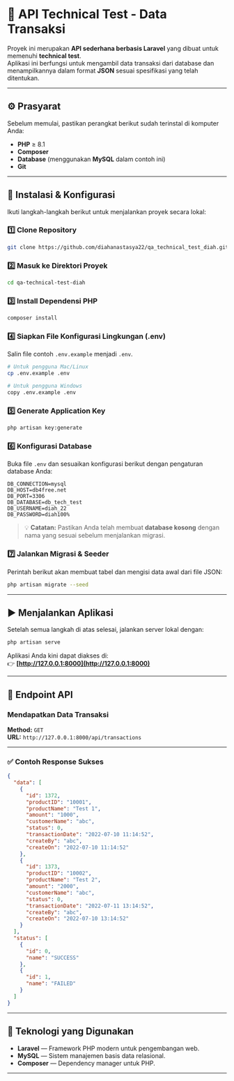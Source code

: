 # 🧾 API Technical Test - Data Transaksi

Proyek ini merupakan **API sederhana berbasis Laravel** yang dibuat untuk memenuhi **technical test**.  
Aplikasi ini berfungsi untuk mengambil data transaksi dari database dan menampilkannya dalam format **JSON** sesuai spesifikasi yang telah ditentukan.

---

## ⚙️ Prasyarat

Sebelum memulai, pastikan perangkat berikut sudah terinstal di komputer Anda:

- **PHP** ≥ 8.1  
- **Composer**  
- **Database** (menggunakan **MySQL** dalam contoh ini)  
- **Git**

---

## 🚀 Instalasi & Konfigurasi

Ikuti langkah-langkah berikut untuk menjalankan proyek secara lokal:

### 1️⃣ Clone Repository

```bash
git clone https://github.com/diahanastasya22/qa_technical_test_diah.git
```

### 2️⃣ Masuk ke Direktori Proyek

```bash
cd qa-technical-test-diah
```

### 3️⃣ Install Dependensi PHP

```bash
composer install
```

### 4️⃣ Siapkan File Konfigurasi Lingkungan (.env)

Salin file contoh `.env.example` menjadi `.env`.

```bash
# Untuk pengguna Mac/Linux
cp .env.example .env

# Untuk pengguna Windows
copy .env.example .env
```

### 5️⃣ Generate Application Key

```bash
php artisan key:generate
```

### 6️⃣ Konfigurasi Database

Buka file `.env` dan sesuaikan konfigurasi berikut dengan pengaturan database Anda:

```env
DB_CONNECTION=mysql
DB_HOST=db4free.net
DB_PORT=3306
DB_DATABASE=db_tech_test
DB_USERNAME=diah_22
DB_PASSWORD=diah100%
```

> 💡 **Catatan:** Pastikan Anda telah membuat **database kosong** dengan nama yang sesuai sebelum menjalankan migrasi.

### 7️⃣ Jalankan Migrasi & Seeder

Perintah berikut akan membuat tabel dan mengisi data awal dari file JSON:

```bash
php artisan migrate --seed
```

---

## ▶️ Menjalankan Aplikasi

Setelah semua langkah di atas selesai, jalankan server lokal dengan:

```bash
php artisan serve
```

Aplikasi Anda kini dapat diakses di:  
👉 **[http://127.0.0.1:8000](http://127.0.0.1:8000)**

---

## 📡 Endpoint API

### Mendapatkan Data Transaksi

**Method:** `GET`  
**URL:** `http://127.0.0.1:8000/api/transactions`

---

### ✅ Contoh Response Sukses

```json
{
  "data": [
    {
      "id": 1372,
      "productID": "10001",
      "productName": "Test 1",
      "amount": "1000",
      "customerName": "abc",
      "status": 0,
      "transactionDate": "2022-07-10 11:14:52",
      "createBy": "abc",
      "createOn": "2022-07-10 11:14:52"
    },
    {
      "id": 1373,
      "productID": "10002",
      "productName": "Test 2",
      "amount": "2000",
      "customerName": "abc",
      "status": 0,
      "transactionDate": "2022-07-11 13:14:52",
      "createBy": "abc",
      "createOn": "2022-07-10 13:14:52"
    }
  ],
  "status": [
    {
      "id": 0,
      "name": "SUCCESS"
    },
    {
      "id": 1,
      "name": "FAILED"
    }
  ]
}
```

---

## 🧰 Teknologi yang Digunakan

- **Laravel** — Framework PHP modern untuk pengembangan web.  
- **MySQL** — Sistem manajemen basis data relasional.  
- **Composer** — Dependency manager untuk PHP.

---
